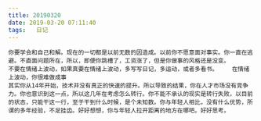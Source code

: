 ```yaml
---
title: 20190320
date: 2019-03-20 07:11:40
tags:	日记
---
```

	你要学会和自己和解。现在的一切都是以前无数的因造成。以前你不愿意面对事实。你一直在逃避。不直面问题所在，所以，即便你跳槽了，工资涨了，但是你做事的风格还是没变。
	不要在情绪上波动，如果真要在情绪上波动，多写写日记，多运动，或者多看书。	在情绪上波动，你很难做成事
	其实你从14年开始，技术并没有真正的快速的提升。所以导致的结果，你在人才市场没有竞争力。你也意识到这一点，所以这几年在考虑怎么转行。你不能不承认的现实是转行失败，以目前的状态，只能干这一行，至于干到什么时候，是个未知数。你与年轻人相比，没有什么优势，所谓的多年经验，不足挂齿。好好想想，你与年轻人拉开距离的地方在哪吧。好好思考。
	
